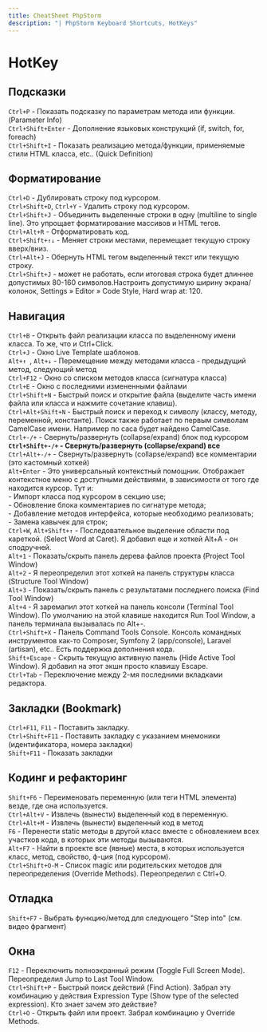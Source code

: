 ```yaml
---
title: CheatSheet PhpStorm
description: "| PhpStorm Keyboard Shortcuts, HotKeys"
---
```



# HotKey

## Подсказки
`Ctrl+P`           - Показать подсказку по параметрам метода или функции. (Parameter Info)  
`Ctrl+Shift+Enter` - Дополнение языковых конструкций (if, switch, for, foreach)  
`Ctrl+Shift+I`     - Показать реализацию метода/функции, применяемые стили HTML класса, etc.. (Quick Definition) 

## Форматирование
`Ctrl+D`                 - Дублировать строку под курсором.  
`Ctrl+Shift+D`, `Ctrl+Y` - Удалить строку под курсором.  
`Ctrl+Shift+J`           - Объединить выделенные строки в одну (multiline to single line). Это упрощает форматирование массивов и HTML тегов.  
`Ctrl+Alt+R`             - Отформатировать код.  
`Ctrl+Shift+↑↓`          - Меняет строки местами, перемещает текущую строку вверх/вниз.  
`Ctrl+Alt+J`             - Обернуть HTML тегом выделенный текст или текущую строку.  
`Ctrl+Shift+J`           - может не работать, если итоговая строка будет длиннее допустимых 80-160 символов.Настроить допустимую ширину экрана/колонок, Settings » Editor » Code Style, Hard wrap at: 120.


## Навигация
`Ctrl+B` - Открыть файл реализации класса по выделенному имени класса. То же, что и Ctrl+Click.  
`Ctrl+J` - Окно Live Template шаблонов.  
`Alt+↑ `, `Alt+↓` - Перемещение между методами класса - предыдущий метод, следующий метод  
`Ctrl+F12` - Окно со списком методов класса (сигнатура класса)  
`Ctrl+E` - Окно с последними измененными файлами  
`Ctrl+Shift+N` - Быстрый поиск и открытие файла (выделите часть имени файла или класса и нажмите сочетание клавиш).  
`Ctrl+Alt+Shift+N` - Быстрый поиск и переход к символу (классу, методу, переменной, константе).  Поиск также работает по первым символам CamelCase  имени. Например по caca будет найдено CamelCase.  
`Ctrl+-/+` - Свернуть/развернуть (collapse/expand) блок под курсором  
**`Ctrl+Shift+-/+` - Свернуть/развернуть (collapse/expand) все**  
`Ctrl+Alt+-/+` - Свернуть/развернуть (collapse/expand) все комментарии (это кастомный хоткей)  
`Alt+Enter` - Это универсальный контекстный помощник. Отображает контекстное меню с доступными действиями, в зависимости от того где находится курсор. Тут и:  
    - Импорт класса под курсором в секцию use;  
    - Обновление блока комментариев по сигнатуре метода;  
    - Добавление методов интерфейса, которые необходимо реализовать;  
    - Замена кавычек для строк;  
`Ctrl+W`, `Alt+Shift+↑` - Последовательное выделение области под кареткой. (Select Word at Caret). Я добавил еще и хоткей Alt+A - он сподручней.  
`Alt+1` - Показать/скрыть панель дерева файлов проекта (Project Tool Window)  
`Alt+2` - Я переопределил этот хоткей на панель структуры класса (Structure Tool Window)  
`Alt+3` - Показать/скрыть панель с результатами последнего поиска (Find Tool Window)  
`Alt+4` - Я заремапил этот хоткей на панель консоли (Terminal Tool Window). По умолчанию на этой клавише находится Run Tool Window, а панель терминала вызывалась по Alt+-.  
`Ctrl+Shift+X` - Панель Command Tools Console. Консоль командных инструментов как-то Composer, Symfony 2 (app/console), Laravel (artisan), etc.. Есть поддержка дополнения кода.  
`Shift+Escape` - Скрыть текущую активную панель (Hide Active Tool Window). Я добавил на этот экшн просто клавишу Escape.  
`Ctrl+Tab` - Переключение между 2-мя последними вкладками редактора.  

## Закладки (Bookmark)
`Ctrl+F11`, `F11` - Поставить закладку.  
`Ctrl+Shift+F11` - Поставить закладку с указанием мнемоники (идентификатора, номера закладки)  
`Shift+F11` - Показать закладки  

## Кодинг и рефакторинг
`Shift+F6` - Переименовать переменную (или теги HTML элемента) везде, где она используется.  
`Ctrl+Alt+V` - Извлечь (вынести) выделенный код в переменную.  
`Ctrl+Alt+M` - Извлечь (вынести) выделенный код в метод  
`F6` - Перенести static методы в другой класс вместе с обновлением всех участков кода, в которых эти методы вызываются.  
`Alt+F7` - Найти в проекте все (явные) места, в которых используется класс, метод, свойство, ф-ция (под курсором).  
`Ctrl+Shift+O-M` - Список magic или родительских методов для переопределения (Override Methods). Переопределил с Ctrl+O.  

## Отладка
`Shift+F7` - Выбрать функцию/метод для следующего "Step into" (см. видео фрагмент)  

## Окна
`F12` - Переключить полноэкранный режим (Toggle Full Screen Mode). Переопределил Jump to Last Tool Window.  
`Ctrl+Shift+P` - Быстрый поиск действий (Find Action). Забрал эту комбинацию у действия Expression Type (Show type of the selected expression). Кто знает зачем это действие?  
`Ctrl+O` - Открыть файл или проект. Забрал комбинацию у Override Methods.  
